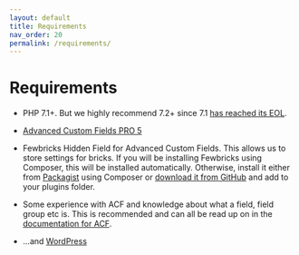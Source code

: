 ```yaml
---
layout: default
title: Requirements
nav_order: 20
permalink: /requirements/
---
```


# Requirements

- PHP 7.1+. But we highly recommend 7.2+ since 7.1 [has reached its EOL](https://www.php.net/supported-versions.php).

- [Advanced Custom Fields PRO 5](https://www.advancedcustomfields.com)

- Fewbricks Hidden Field for Advanced Custom Fields. This allows us to store settings for bricks. If you will be installing Fewbricks using Composer, this will be installed automatically. Otherwise, install it either from [Packagist](https://packagist.org/packages/folbert/acf-fewbricks-hidden) using Composer or [download it from GitHub](https://github.com/folbert/acf-fewbricks-hidden) and add to your plugins folder.

- Some experience with ACF and knowledge about what a field, field group etc is. This is recommended and can all be read
up on in the [documentation for ACF](https://www.advancedcustomfields.com/resources).

- ...and [WordPress](https://wordpress.org)
